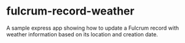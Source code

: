 # fulcrum-record-weather
A sample express app showing how to update a Fulcrum record with weather information based on its location and creation date.
